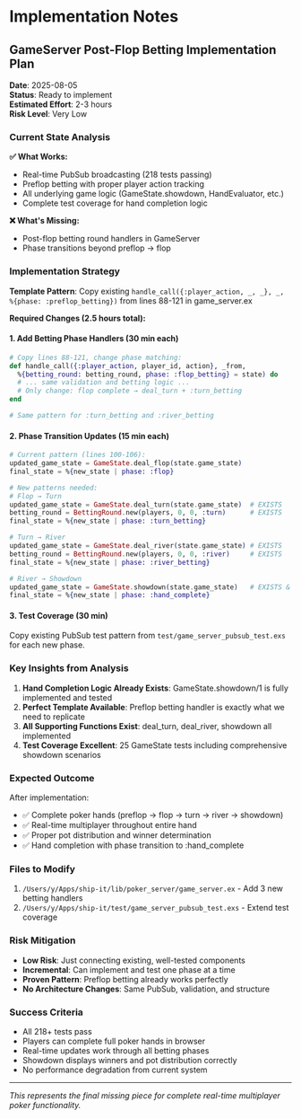 # Implementation Notes

## GameServer Post-Flop Betting Implementation Plan

**Date**: 2025-08-05  
**Status**: Ready to implement  
**Estimated Effort**: 2-3 hours  
**Risk Level**: Very Low  

### Current State Analysis

**✅ What Works:**
- Real-time PubSub broadcasting (218 tests passing)
- Preflop betting with proper player action tracking
- All underlying game logic (GameState.showdown, HandEvaluator, etc.)
- Complete test coverage for hand completion logic

**❌ What's Missing:**
- Post-flop betting round handlers in GameServer
- Phase transitions beyond preflop → flop

### Implementation Strategy

**Template Pattern**: Copy existing `handle_call({:player_action, _, _}, _, %{phase: :preflop_betting})` from lines 88-121 in game_server.ex

**Required Changes (2.5 hours total):**

#### 1. Add Betting Phase Handlers (30 min each)
```elixir
# Copy lines 88-121, change phase matching:
def handle_call({:player_action, player_id, action}, _from, 
  %{betting_round: betting_round, phase: :flop_betting} = state) do
  # ... same validation and betting logic ...
  # Only change: flop complete → deal_turn + :turn_betting
end

# Same pattern for :turn_betting and :river_betting
```

#### 2. Phase Transition Updates (15 min each)
```elixir
# Current pattern (lines 100-106):
updated_game_state = GameState.deal_flop(state.game_state)
final_state = %{new_state | phase: :flop}

# New patterns needed:
# Flop → Turn
updated_game_state = GameState.deal_turn(state.game_state)  # EXISTS
betting_round = BettingRound.new(players, 0, 0, :turn)      # EXISTS  
final_state = %{new_state | phase: :turn_betting}

# Turn → River  
updated_game_state = GameState.deal_river(state.game_state) # EXISTS
betting_round = BettingRound.new(players, 0, 0, :river)     # EXISTS
final_state = %{new_state | phase: :river_betting}

# River → Showdown
updated_game_state = GameState.showdown(state.game_state)   # EXISTS & TESTED
final_state = %{new_state | phase: :hand_complete}
```

#### 3. Test Coverage (30 min)
Copy existing PubSub test pattern from `test/game_server_pubsub_test.exs` for each new phase.

### Key Insights from Analysis

1. **Hand Completion Logic Already Exists**: GameState.showdown/1 is fully implemented and tested
2. **Perfect Template Available**: Preflop betting handler is exactly what we need to replicate
3. **All Supporting Functions Exist**: deal_turn, deal_river, showdown all implemented
4. **Test Coverage Excellent**: 25 GameState tests including comprehensive showdown scenarios

### Expected Outcome

After implementation:
- ✅ Complete poker hands (preflop → flop → turn → river → showdown)
- ✅ Real-time multiplayer throughout entire hand
- ✅ Proper pot distribution and winner determination
- ✅ Hand completion with phase transition to :hand_complete

### Files to Modify

1. `/Users/y/Apps/ship-it/lib/poker_server/game_server.ex` - Add 3 new betting handlers
2. `/Users/y/Apps/ship-it/test/game_server_pubsub_test.exs` - Extend test coverage

### Risk Mitigation

- **Low Risk**: Just connecting existing, well-tested components
- **Incremental**: Can implement and test one phase at a time
- **Proven Pattern**: Preflop betting already works perfectly
- **No Architecture Changes**: Same PubSub, validation, and structure

### Success Criteria

- All 218+ tests pass
- Players can complete full poker hands in browser
- Real-time updates work through all betting phases
- Showdown displays winners and pot distribution correctly
- No performance degradation from current system

---

*This represents the final missing piece for complete real-time multiplayer poker functionality.*